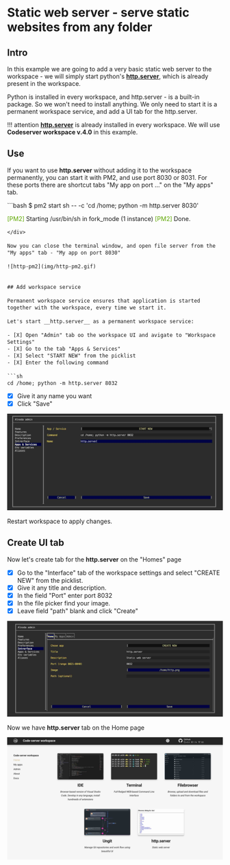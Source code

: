 # Static web server - serve static websites from any folder

## Intro

In this example we are going to add a very basic static web server to the workspace - we will simply start 
python's [__http.server__](https://docs.python.org/3/library/http.server.html), which is already present in the workspace.   

Python is installed in every workspace, and http.server - is a built-in package. So we won't need to install anything. 
We only need to start it is a permanent workspace service, and add a UI tab for the http.server.  

!!! attention
    [__http.server__](https://docs.python.org/3/library/http.server.html) is already installed in every workspace. We will use __Codeserver workspace v.4.0__ in this example.  


## Use

If you want to use __http.server__ without adding it to the workspace permanently, you can start it with PM2, and use port 8030 or 8031. 
For these ports there are shortcut tabs "My app on port ..." on the "My apps" tab.  

<div class="termy">
```bash
$ pm2 start sh -- -c 'cd /home; python -m http.server 8030'

<font color="#5EA702">[PM2]</font> Starting /usr/bin/sh in fork_mode (1 instance)
<font color="#5EA702">[PM2]</font> Done.
```
</div>

Now you can close the terminal window, and open file server from the "My apps" tab - "My app on port 8030" 

![http-pm2](img/http-pm2.gif)


## Add workspace service 

Permanent workspace service ensures that application is started together with the workspace, every time we start it.  

Let's start __http.server__ as a permanent workspace service: 

- [X] Open "Admin" tab oo the workspace UI and avigate to "Workspace Settings" 
- [X] Go to the tab "Apps & Services"
- [X] Select "START NEW" from the picklist 
- [X] Enter the following command 

```sh
cd /home; python -m http.server 8032
```

- [X] Give it any name you want 
- [X] Click "Save"

![http-start](img/http-server-start.jpg)

Restart workspace to apply changes.


## Create UI tab

Now let's create tab for the __http.server__ on the "Homes" page  

- [X] Go to the "Interface" tab of the workspace settings and select "CREATE NEW" from the picklist.   
- [X] Give it any title and description. 
- [X] In the field "Port" enter port 8032 
- [X] In the file picker find your image.   
- [X] Leave field "path" blank and click "Create"

![http-ui](img/http-ui.jpg)

Now we have __http.server__ tab on the Home page 

![http-home](img/http-home.jpg)